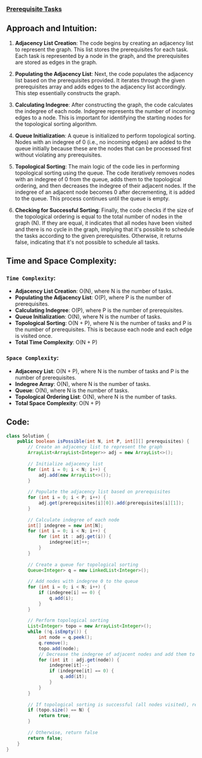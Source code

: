 ### [Prerequisite Tasks](https://www.geeksforgeeks.org/problems/prerequisite-tasks/1)

## Approach and Intuition:
1. **Adjacency List Creation**: The code begins by creating an adjacency list to represent the graph. This list stores the prerequisites for each task. Each task is represented by a node in the graph, and the prerequisites are stored as edges in the graph.
   
2. **Populating the Adjacency List**: Next, the code populates the adjacency list based on the prerequisites provided. It iterates through the given prerequisites array and adds edges to the adjacency list accordingly. This step essentially constructs the graph.

3. **Calculating Indegree**: After constructing the graph, the code calculates the indegree of each node. Indegree represents the number of incoming edges to a node. This is important for identifying the starting nodes for the topological sorting algorithm.

4. **Queue Initialization**: A queue is initialized to perform topological sorting. Nodes with an indegree of 0 (i.e., no incoming edges) are added to the queue initially because these are the nodes that can be processed first without violating any prerequisites.

5. **Topological Sorting**: The main logic of the code lies in performing topological sorting using the queue. The code iteratively removes nodes with an indegree of 0 from the queue, adds them to the topological ordering, and then decreases the indegree of their adjacent nodes. If the indegree of an adjacent node becomes 0 after decrementing, it is added to the queue. This process continues until the queue is empty.

6. **Checking for Successful Sorting**: Finally, the code checks if the size of the topological ordering is equal to the total number of nodes in the graph (N). If they are equal, it indicates that all nodes have been visited and there is no cycle in the graph, implying that it's possible to schedule the tasks according to the given prerequisites. Otherwise, it returns false, indicating that it's not possible to schedule all tasks.

## Time and Space Complexity:
### `Time Complexity`:
- **Adjacency List Creation**: O(N), where N is the number of tasks.
- **Populating the Adjacency List**: O(P), where P is the number of prerequisites.
- **Calculating Indegree**: O(P), where P is the number of prerequisites.
- **Queue Initialization**: O(N), where N is the number of tasks.
- **Topological Sorting**: O(N + P), where N is the number of tasks and P is the number of prerequisites. This is because each node and each edge is visited once.
- **Total Time Complexity**: O(N + P)

### `Space Complexity`:
- **Adjacency List**: O(N + P), where N is the number of tasks and P is the number of prerequisites.
- **Indegree Array**: O(N), where N is the number of tasks.
- **Queue**: O(N), where N is the number of tasks.
- **Topological Ordering List**: O(N), where N is the number of tasks.
- **Total Space Complexity**: O(N + P)

## Code:
```java
class Solution {
    public boolean isPossible(int N, int P, int[][] prerequisites) {
        // Create an adjacency list to represent the graph
        ArrayList<ArrayList<Integer>> adj = new ArrayList<>();
        
        // Initialize adjacency list
        for (int i = 0; i < N; i++) {
            adj.add(new ArrayList<>());
        }
        
        // Populate the adjacency list based on prerequisites
        for (int i = 0; i < P; i++) {
            adj.get(prerequisites[i][0]).add(prerequisites[i][1]);
        }
        
        // Calculate indegree of each node
        int[] indegree = new int[N];
        for (int i = 0; i < N; i++) {
            for (int it : adj.get(i)) {
                indegree[it]++;
            }
        }
        
        // Create a queue for topological sorting
        Queue<Integer> q = new LinkedList<Integer>();
        
        // Add nodes with indegree 0 to the queue
        for (int i = 0; i < N; i++) {
            if (indegree[i] == 0) {
                q.add(i);
            }
        }
        
        // Perform topological sorting
        List<Integer> topo = new ArrayList<Integer>();
        while (!q.isEmpty()) {
            int node = q.peek();
            q.remove();
            topo.add(node);
            // Decrease the indegree of adjacent nodes and add them to the queue if their indegree becomes 0
            for (int it : adj.get(node)) {
                indegree[it]--;
                if (indegree[it] == 0) {
                    q.add(it);
                }
            }
        }
        
        // If topological sorting is successful (all nodes visited), return true
        if (topo.size() == N) {
            return true;
        }
        
        // Otherwise, return false
        return false;
    }   
}

```
